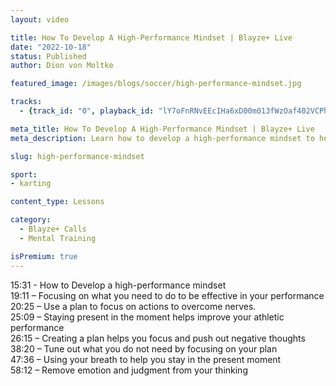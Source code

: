 ```yaml
---
layout: video

title: How To Develop A High-Performance Mindset | Blayze+ Live
date: "2022-10-18"
status: Published
author: Dion von Moltke

featured_image: /images/blogs/soccer/high-performance-mindset.jpg

tracks:
  - {track_id: "0", playback_id: "lY7oFnRNvEEcIHa6xD00m013fWzOaf402VCPhXpjn025MDw", lesson_name: "How To Develop A High-Performance Mindset", lesson_desc: "Join Blayze co-founder, Dion von Moltke, and U.S. Men's National Soccer Team Leadership coach, Travis Thomas, as they discuss high-performance mindsets."}

meta_title: How To Develop A High-Performance Mindset | Blayze+ Live
meta_description: Learn how to develop a high-performance mindset to help you improve your athletic ability.

slug: high-performance-mindset

sport:
- karting

content_type: Lessons

category:
  - Blayze+ Calls
  - Mental Training

isPremium: true
---
```


15:31 - How to Develop a high-performance mindset
<br />
19:11 – Focusing on what you need to do to be effective in your performance
<br />
20:25 – Use a plan to focus on actions to overcome nerves.
<br />
25:09 – Staying present in the moment helps improve your athletic performance
<br />
26:15 – Creating a plan helps you focus and push out negative thoughts
<br />
38:20 – Tune out what you do not need by focusing on your plan
<br />
47:36 – Using your breath to help you stay in the present moment
<br />
58:12 – Remove emotion and judgment from your thinking
